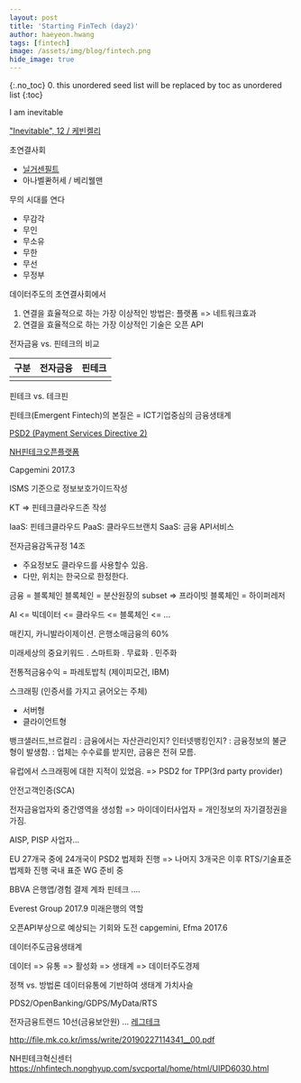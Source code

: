 ```yaml
---
layout: post
title: 'Starting FinTech (day2)' 
author: haeyeon.hwang
tags: [fintech]
image: /assets/img/blog/fintech.png
hide_image: true
---
```


{:.no_toc}
0. this unordered seed list will be replaced by toc as unordered list
{:toc}


I am inevitable

["Inevitable", 12 / 케빈켈리](http://blog.naver.com/PostView.nhn?blogId=jow1208&logNo=220905316291&categoryNo=0&parentCategoryNo=0&viewDate=&currentPage=1&postListTopCurrentPage=1&from=postView)

초연결사회 
- [닐거센필트](https://www.zdnet.co.kr/view/?no=00000039135229)
- 아나벨콴허세 / 베리웰맨

무의 시대를 연다
- 무감각
- 무인
- 무소유
- 무한
- 무선
- 무정부

데이터주도의 초연결사회에서
1. 연결을 효율적으로 하는 가장 이상적인 방법은: 플랫폼 => 네트워크효과
2. 연결을 효율적으로 하는 가장 이상적인 기술은 오픈 API

전자금융 vs. 핀테크의 비교

구분|전자금융|핀테크
---|---|---
||

핀테크 vs. 테크핀

핀테크(Emergent Fintech)의 본질은
= ICT기업중심의 금융생태계

[PSD2 (Payment Services Directive 2)](https://m.blog.naver.com/n_privacy/221203183269)

[NH핀테크오픈플랫폼](https://m.blog.naver.com/n_privacy/221203183269)

Capgemini 2017.3

ISMS 기준으로 정보보호가이드작성

KT => 핀테크클라우드존 작성

IaaS: 핀테크클라우드
PaaS: 클라우드브랜치
SaaS: 금융 API서비스

전자금융감독규정 14조
- 주요정보도 클라우드를 사용할수 있음.
- 다만, 위치는 한국으로 한정한다.

금융 = 블록체인
블록체인 = 분산원장의 subset
=> 프라이빗 블록체인 = 하이퍼레저


AI <= 빅데이터 <= 클라우드 <= 블록체인 <= ...

매킨지, 카니발라이제이션.
은행소매금융의 60%

미래세상의 중요키워드
. 스마트화
. 무료화
. 민주화

전통적금융수익 = 파레토밥칙 (제이피모건, IBM)


스크래핑 (인증서를 가지고 긁어오는 주체)
- 서버형
- 클라이언트형

뱅크샐러드,브르컬리
: 금융에서는 자산관리인지? 인터넷뱅킹인지?
: 금융정보의 불균형이 발생함.
: 업체는 수수료를 받지만, 금융은 전혀 모름.

유럽에서 스크래핑에 대한 지적이 있었음.
=> PSD2 for TPP(3rd party provider)

안전고객인증(SCA)

전자금융업자외 중간영역을 생성함 => 마이데이터사업자
= 개인정보의 자기결정권을 가짐.

AISP, PISP 사업자...

EU 27개국 중에 24개국이 PSD2 법제화 진행
=> 나머지 3개국은 이후 RTS/기술표준 법제화 진행
국내 표준 WG 준비 중


BBVA
은행앱/경험
결제
계좌
핀테크
....

Everest Group 2017.9
미래은행의 역할

오픈API부상으로 예상되는 기회와 도전
capgemini, Efma 2017.6

데이터주도금융생태계

데이터 => 유통 => 활성화 => 생태계 => 데이터주도경제

정책 vs. 방법론
데이터유통에 기반하여 생태계 가치사슬

PDS2/OpenBanking/GDPS/MyData/RTS

전자금융트렌드 10선(금융보안원)
... [레그테크](https://www.samsungsds.com/global/ko/news/story/1203097_2919.html)


http://file.mk.co.kr/imss/write/20190227114341__00.pdf

NH핀테크혁신센터
https://nhfintech.nonghyup.com/svcportal/home/html/UIPD6030.html


























